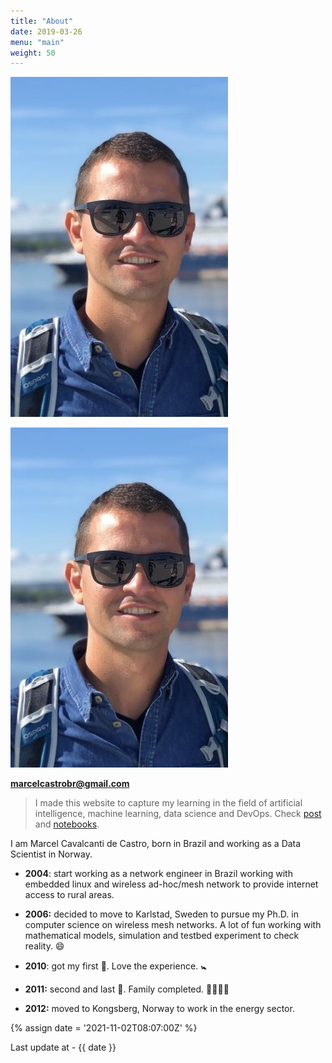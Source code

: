 ```yaml
---
title: "About"
date: 2019-03-26
menu: "main"
weight: 50
---
```




![Marcel](/static/marcel.jpeg)



![Marcel](https://github.com/marcelcastrobr/marcelcastrobr_byhugo/blob/main/content/marcel.jpeg)



**marcelcastrobr@gmail.com**



> I made this website to capture my learning in the field of artificial intelligence, machine learning, data science and DevOps. Check [post](https://marcelcastrobr.github.io/) and [notebooks](https://marcelcastrobr.github.io/notebooks/).



I am Marcel Cavalcanti de Castro, born in Brazil and working as a Data Scientist in Norway.

- **2004**: start working as a network engineer in Brazil working with embedded linux and wireless ad-hoc/mesh network to provide internet access to rural areas.
- **2006:** decided to move to Karlstad, Sweden to pursue my Ph.D. in computer science on wireless mesh networks. A lot of fun working with mathematical models, simulation and testbed experiment to check reality. :smile:

- **2010**: got my first  :baby:.  Love the experience. :baby_symbol:
- **2011:** second and last  :baby:. Family completed. :family_man_woman_girl_boy:  
- **2012:** moved to Kongsberg, Norway to work in the energy sector. 

{% assign date = '2021-11-02T08:07:00Z' %}

Last update at - {{ date }}
